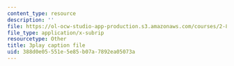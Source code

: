 ```yaml
---
content_type: resource
description: ''
file: https://ol-ocw-studio-app-production.s3.amazonaws.com/courses/2-830j-control-of-manufacturing-processes-sma-6303-spring-2008/388d0e05551e5e85b07a7892ea05073a_6swIAqXcvDQ.vtt
file_type: application/x-subrip
resourcetype: Other
title: 3play caption file
uid: 388d0e05-551e-5e85-b07a-7892ea05073a
---
```

